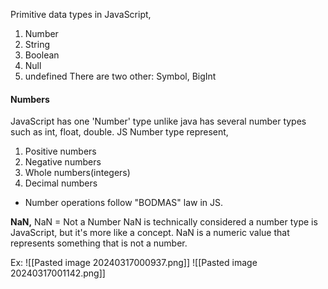 Primitive data types in JavaScript,
1. Number
2. String
3. Boolean
4. Null
5. undefined
There are two other: Symbol, BigInt

#### Numbers
JavaScript has one 'Number' type unlike java has several number types such as int, float, double.
JS Number type represent,
1. Positive numbers
2. Negative numbers
3. Whole numbers(integers)
4. Decimal numbers

- Number operations follow "BODMAS" law in JS.

**NaN,**
NaN = Not a Number
NaN is technically considered a number type is JavaScript, but it's more like a concept. 
NaN is a numeric value that represents something that is not a number. 

Ex:
	![[Pasted image 20240317000937.png]]
	![[Pasted image 20240317001142.png]]

 
